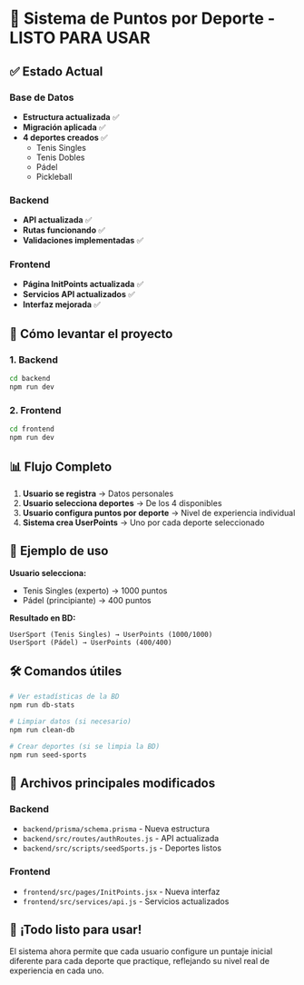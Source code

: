 # 🎉 Sistema de Puntos por Deporte - LISTO PARA USAR

## ✅ Estado Actual

### Base de Datos
- **Estructura actualizada** ✅
- **Migración aplicada** ✅  
- **4 deportes creados** ✅
  - Tenis Singles
  - Tenis Dobles
  - Pádel
  - Pickleball

### Backend
- **API actualizada** ✅
- **Rutas funcionando** ✅
- **Validaciones implementadas** ✅

### Frontend  
- **Página InitPoints actualizada** ✅
- **Servicios API actualizados** ✅
- **Interfaz mejorada** ✅

## 🚀 Cómo levantar el proyecto

### 1. Backend
```bash
cd backend
npm run dev
```

### 2. Frontend
```bash
cd frontend  
npm run dev
```

## 📊 Flujo Completo

1. **Usuario se registra** → Datos personales
2. **Usuario selecciona deportes** → De los 4 disponibles
3. **Usuario configura puntos por deporte** → Nivel de experiencia individual
4. **Sistema crea UserPoints** → Uno por cada deporte seleccionado

## 🎯 Ejemplo de uso

**Usuario selecciona:**
- Tenis Singles (experto) → 1000 puntos
- Pádel (principiante) → 400 puntos

**Resultado en BD:**
```
UserSport (Tenis Singles) → UserPoints (1000/1000)
UserSport (Pádel) → UserPoints (400/400)
```

## 🛠️ Comandos útiles

```bash
# Ver estadísticas de la BD
npm run db-stats

# Limpiar datos (si necesario)
npm run clean-db

# Crear deportes (si se limpia la BD)
npm run seed-sports
```

## 📁 Archivos principales modificados

### Backend
- `backend/prisma/schema.prisma` - Nueva estructura
- `backend/src/routes/authRoutes.js` - API actualizada
- `backend/src/scripts/seedSports.js` - Deportes listos

### Frontend  
- `frontend/src/pages/InitPoints.jsx` - Nueva interfaz
- `frontend/src/services/api.js` - Servicios actualizados

## 🎉 ¡Todo listo para usar!

El sistema ahora permite que cada usuario configure un puntaje inicial diferente para cada deporte que practique, reflejando su nivel real de experiencia en cada uno.
